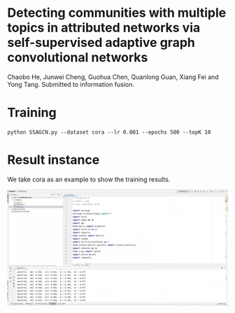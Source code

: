 # Detecting communities with multiple topics in attributed networks via self-supervised adaptive graph convolutional networks
Chaobo He, Junwei Cheng, Guohua Chen, Quanlong Guan, Xiang Fei and Yong Tang. Submitted to information fusion.

# Training
    python SSAGCN.py --dataset cora --lr 0.001 --epochs 500 --topK 10

# Result instance
We take cora as an example to show the training results.

<p align="center">
  <img width="800" src="pic.png">
</p>
